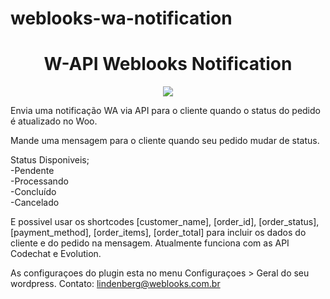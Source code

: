 # weblooks-wa-notification
<h1 align="center"> W-API Weblooks Notification</h1>
<p align="center">
<img src="http://img.shields.io/static/v1?label=STATUS&message=EM%20DESENVOLVIMENTO&color=GREEN&style=for-the-badge"/>
</p>


<p>Envia uma notificação WA via API para o cliente quando o status do pedido é atualizado no Woo.</p>
Mande uma mensagem para o cliente quando seu pedido mudar de status.<br />

Status Disponiveis;<br />
-Pendente<br />
-Processando<br />
-Concluído<br />
-Cancelado<br />

E possivel usar os shortcodes [customer_name], [order_id], [order_status], [payment_method], [order_items], [order_total] para incluir os dados do cliente e do pedido na mensagem.
Atualmente funciona com as API Codechat e Evolution.

As configuraçoes do plugin esta no menu Configuraçoes > Geral do seu wordpress.
Contato: lindenberg@weblooks.com.br


